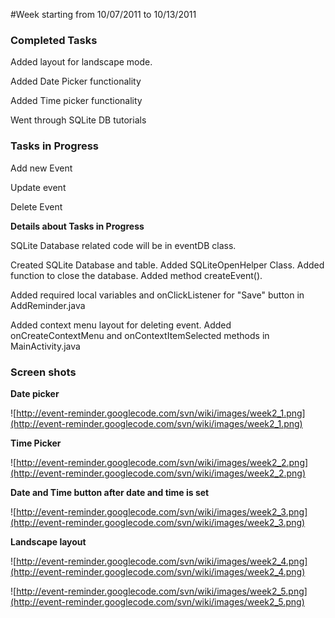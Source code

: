 #Week starting from 10/07/2011 to 10/13/2011

### Completed Tasks ###

Added layout for landscape mode.

Added Date Picker functionality

Added Time picker functionality

Went through SQLite DB tutorials


### Tasks in Progress ###

Add new Event

Update event

Delete Event

**Details about Tasks in Progress**

SQLite Database related code will be in eventDB class.

Created SQLite Database and table. Added SQLiteOpenHelper Class. Added
function to close the database. Added method createEvent().

Added required local variables and onClickListener for "Save" button in
AddReminder.java

Added context menu layout for deleting event. Added onCreateContextMenu and onContextItemSelected methods in MainActivity.java


### Screen shots ###

**Date picker**

![http://event-reminder.googlecode.com/svn/wiki/images/week2_1.png](http://event-reminder.googlecode.com/svn/wiki/images/week2_1.png)

**Time Picker**

![http://event-reminder.googlecode.com/svn/wiki/images/week2_2.png](http://event-reminder.googlecode.com/svn/wiki/images/week2_2.png)

**Date and Time button after date and time is set**

![http://event-reminder.googlecode.com/svn/wiki/images/week2_3.png](http://event-reminder.googlecode.com/svn/wiki/images/week2_3.png)

**Landscape layout**

![http://event-reminder.googlecode.com/svn/wiki/images/week2_4.png](http://event-reminder.googlecode.com/svn/wiki/images/week2_4.png)

![http://event-reminder.googlecode.com/svn/wiki/images/week2_5.png](http://event-reminder.googlecode.com/svn/wiki/images/week2_5.png)